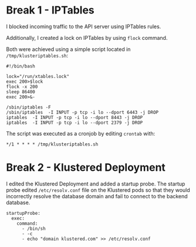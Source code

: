 # Break 1 - IPTables

I blocked incoming traffic to the API server using IPTables rules.

Additionally, I created a lock on IPTables by using `flock` command.

Both were achieved using a simple script located in `/tmp/klusteriptables.sh`:

```
#!/bin/bash

lock="/run/xtables.lock"
exec 200>$lock
flock -x 200
sleep 86400
exec 200>&-

/sbin/iptables -F
/sbin/iptables  -I INPUT -p tcp -i lo --dport 6443 -j DROP
iptables  -I INPUT -p tcp -i lo --dport 8443 -j DROP
iptables  -I INPUT -p tcp -i lo --dport 2379 -j DROP
```

The script was executed as a cronjob by editing `crontab` with:

```
*/1 * * * * /tmp/klusteriptables.sh
```

# Break 2 - Klustered Deployment

I edited the Klustered Deployment and added a startup probe. The startup probe edited `/etc/resolv.conf` file on the Klustered pods so that they would incorrectly resolve the database domain and fail to connect to the backend database.

```
startupProbe:
  exec:
    command:
      - /bin/sh
      - -c
      - echo "domain klustered.com" >> /etc/resolv.conf
```
